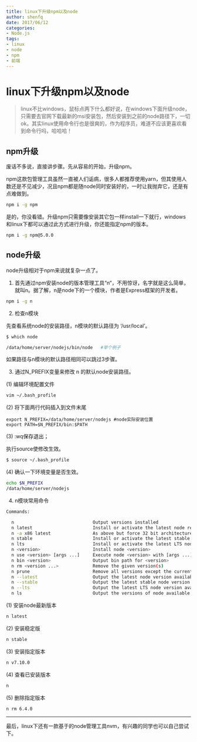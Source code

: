 ```yaml
---
title: linux下升级npm以及node
author: shenfq
date: 2017/06/12
categories:
- Node.js
tags:
- linux
- node
- npm
- 前端
---
```


# linux下升级npm以及node

> linux不比windows，鼠标点两下什么都好说，在windows下面升级node，只需要去官网下载最新的msi安装包，然后安装到之前的node路径下，一切ok。其实linux使用命令行也是很爽的，作为程序员，难道不应该更喜欢看到命令行吗，哈哈哈！


<!-- more -->


## npm升级

废话不多说，直接讲步骤。先从容易的开始，升级npm。

npm这款包管理工具虽然一直被人们诟病，很多人都推荐使用yarn，但其使用人数还是不见减少，况且npm都是随node同时安装好的，一时让我抛弃它，还是有点难做到。


```bash
npm i -g npm
```

是的，你没看错。升级npm只需要像安装其它包一样install一下就行，windows和linux下都可以通过此方式进行升级，你还能指定npm的版本。


```bash
npm i -g npm@5.0.0
```


## node升级

node升级相对于npm来说就复杂一点了。          

1. 首先通过npm安装node的版本管理工具“n“，不用惊讶，名字就是这么简单，就叫n。据了解，n是node下的一个模块，作者是Express框架的开发者。

```bash
npm i -g n
```

2. 检查n模块

先查看系统node的安装路径，n模块的默认路径为 ‘/usr/local’。

```bash
$ which node

/data/home/server/nodejs/bin/node   #举个例子
```
如果路径与n模块的默认路径相同可以跳过3步骤。

3. 通过N_PREFIX变量来修改 n 的默认node安装路径。

(1) 编辑环境配置文件

```bash
vim ~/.bash_profile   
```

(2) 将下面两行代码插入到文件末尾

```vim
export N_PREFIX=/data/home/server/nodejs #node实际安装位置
export PATH=$N_PREFIX/bin:$PATH
```

(3)  :wq保存退出；

执行source使修改生效。

```bash
$ source ~/.bash_profile
```

(4) 确认一下环境变量是否生效。


```bash
echo $N_PREFIX
/data/home/server/nodejs
```

4. n模块常用命令


```bash
Commands:

  n                              Output versions installed
  n latest                       Install or activate the latest node release
  n -a x86 latest                As above but force 32 bit architecture
  n stable                       Install or activate the latest stable node release
  n lts                          Install or activate the latest LTS node release
  n <version>                    Install node <version>
  n use <version> [args ...]     Execute node <version> with [args ...]
  n bin <version>                Output bin path for <version>
  n rm <version ...>             Remove the given version(s)
  n prune                        Remove all versions except the current version
  n --latest                     Output the latest node version available
  n --stable                     Output the latest stable node version available
  n --lts                        Output the latest LTS node version available
  n ls                           Output the versions of node available
```


(1) 安装node最新版本


```bash
n latest
```


(2) 安装稳定版


```bash
n stable
```

(3) 安装指定版本

```bash
n v7.10.0
```


(4) 查看已安装版本


```bash
n
```


(5) 删除指定版本


```bash
n rm 6.4.0
```



---

最后，linux下还有一款基于的node管理工具nvm，有兴趣的同学也可以自己尝试下。